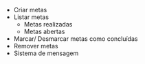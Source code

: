 - Criar metas
- Listar metas
  - Metas realizadas
  - Metas abertas
- Marcar/ Desmarcar metas como concluídas
- Remover metas
- Sistema de mensagem
